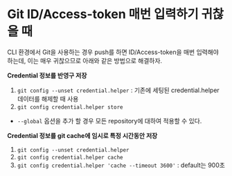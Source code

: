 # Git ID/Access-token 매번 입력하기 귀찮을 때
CLI 환경에서 Git을 사용하는 경우 push를 하면 ID/Access-token을 매번 입력해야 하는데, 이는 매우 귀찮으므로 아래와 같은 방법으로 해결하자.

**Credential 정보를 반영구 저장**
1. ```git config --unset credential.helper``` : 기존에 세팅된 credential.helper 데이터를 해제할 때 사용
2. ```git config credential.helper store```
* ```--global``` 옵션을 추가 할 경우 모든 repository에 대하여 적용할 수 있다.

**Credential 정보를 git cache에 임시로 특정 시간동안 저장**
1. ```git config --unset credential.helper```
2. ```git config credential.helper cache```
3. ```git config credential.helper 'cache --timeout 3600'``` : default는 900초
